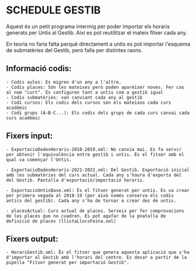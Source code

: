 # SCHEDULE GESTIB 

Aquest és un petit programa intermig per poder importar els horaris generats per Untis al Gestib. Així es pot reutilitzar el mateix fitxer cada any.

En teoria no faria falta perquè directament a untis es pot importar l'esquema de submatèries del Gestib, però falla per distintes raons.

## Informació codis:
    - Codis aules: Es migren d'un any a l'altre.
    - Codis places: Són les mateixes però poden aparèixer noves. Fer cas al nom "curt". Es configuren tant a untis com a gestib igual
    - Codis submatèries: van canviant cada any al gestib
    - Codi cursos: Els codis dels cursos són els mateixos cada curs acadèmic
	- Codi grups (A-B-C...): Els codis dels grups de cada curs canvai cada curs acadèmic

## Fixers input:
	- ExportacioDadesHoraris-2018-2019.xml: No canvia mai. Es fa servir per obtenir l'equivalència entre gestib i untis. És el fitxer amb el qual va començar l'Untis.

    - ExportacioDadesHoraris-2021-2022.xml: Del Gestib. Exportació inicial amb les submatèries del curs actual. Cada any s'haura d'exporta del del Gestib. Pantalla d'exportació/importació horaris.

	- ExportacioUntisBase.xml: És el fitxer generat per untis. Es va crear per primera vegada al 2018-19 (per això només conserva els codis antics del gestib). Cada any s'ha de tornar a crear des de untis.  

    - placesActual: Curs actual de places. Serveix per fer comprovacions de les places que no cuadren. Es pot agafar de la pnatalla de definició de places (llistaLlocsFeina.xml)

## Fixers output:
    - HorariGestib.xml: Ës el fitxer que genera aquesta aplicació que s'ha d'importar al Gestib amb l'horari del centre. Es desar a partir de la pipella "Fitxer generat per importació Gestib".


